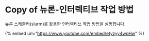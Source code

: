 # Copy of 뉴론-인터렉티브 작업 방법

뉴론 스케줄러(slurm)를 활용한 인터렉티브 작업 방법을 설명합니다.

{% embed url="https://www.youtube.com/embed/etyzyy4wpHw" %}
